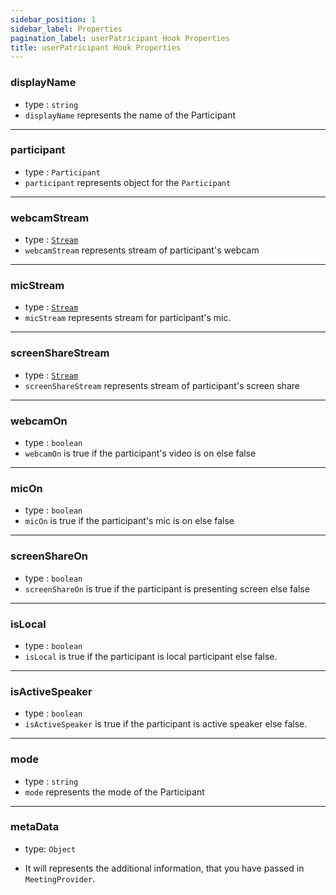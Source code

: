 ```yaml
---
sidebar_position: 1
sidebar_label: Properties
pagination_label: userPatricipant Hook Properties
title: userPatricipant Hook Properties
---
```


<div class="sdk-api-ref-only-h4">

### displayName

- type : `string`
- `displayName` represents the name of the Participant

---

### participant

- type : `Participant`
- `participant` represents object for the `Participant`

---

### webcamStream

- type : [`Stream`](../stream-class/introduction)
- `webcamStream` represents stream of participant's webcam

---

### micStream

- type : [`Stream`](../stream-class/introduction)
- `micStream` represents stream for participant's mic.

---

### screenShareStream

- type : [`Stream`](../stream-class/introduction)
- `screenShareStream` represents stream of participant's screen share

---

### webcamOn

- type : `boolean`
- `webcamOn` is true if the participant's video is on else false

---

### micOn

- type : `boolean`
- `micOn` is true if the participant's mic is on else false

---

### screenShareOn

- type : `boolean`
- `screenShareOn` is true if the participant is presenting screen else false

---

### isLocal

- type : `boolean`
- `isLocal` is true if the participant is local participant else false.

---

### isActiveSpeaker

- type : `boolean`
- `isActiveSpeaker` is true if the participant is active speaker else false.

---

### mode

- type : `string`
- `mode` represents the mode of the Participant

---

### metaData

- type: `Object`

- It will represents the additional information, that you have passed in `MeetingProvider`.

</div>
